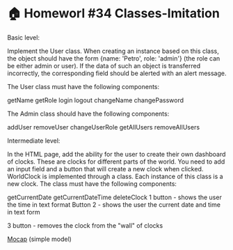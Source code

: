 # 🏠 Homeworl #34 Classes-Imitation

Basic level:

Implement the User class. When creating an instance based on this class, the object should have the form {name: 'Petro', role: 'admin'} (the role can be either admin or user). If the data of such an object is transferred incorrectly, the corresponding field should be alerted with an alert message. <br>

The User class must have the following components:

getName
getRole
login
logout
changeName
changePassword

The Admin class should have the following components:

addUser
removeUser
changeUserRole
getAllUsers
removeAllUsers


Intermediate level:<br>

In the HTML page, add the ability for the user to create their own dashboard of clocks. These are clocks for different parts of the world. You need to add an input field and a button that will create a new clock when clicked. WorldClock is implemented through a class. Each instance of this class is a new clock. The class must have the following components:

getCurrentDate
getCurrentDateTime
deleteClock
1 button - shows the user the time in text format
Button 2 - shows the user the current date and time in text form

3 button - removes the clock from the "wall" of clocks

<a href="https://www.figma.com/file/LIxUD4BfL8u7uwdpIlVO8V/Untitled?node-id=0%3A1">Mocap</a> (simple model)
